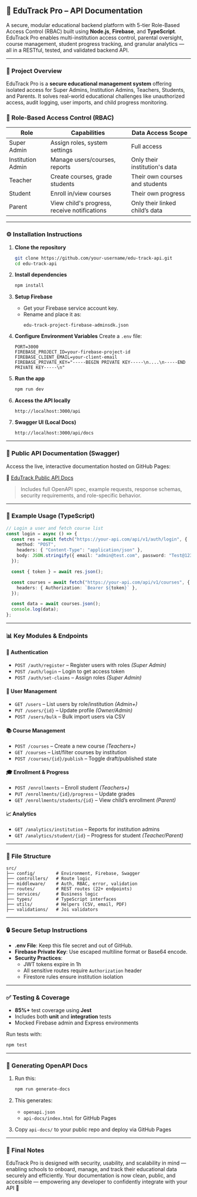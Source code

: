 ## 📘 EduTrack Pro – API Documentation

A secure, modular educational backend platform with 5-tier Role-Based Access Control (RBAC) built using **Node.js**, **Firebase**, and **TypeScript**. EduTrack Pro enables multi-institution access control, parental oversight, course management, student progress tracking, and granular analytics — all in a RESTful, tested, and validated backend API.

---

### 📌 Project Overview

EduTrack Pro is a **secure educational management system** offering isolated access for Super Admins, Institution Admins, Teachers, Students, and Parents. It solves real-world educational challenges like unauthorized access, audit logging, user imports, and child progress monitoring.

### 🔐 Role-Based Access Control (RBAC)
| Role              | Capabilities                                      | Data Access Scope                |
|-----------------  |-------------------------------------------------- |----------------------------------|
| Super Admin       | Assign roles, system settings                     | Full access                      |
| Institution Admin | Manage users/courses, reports                     | Only their institution's data    |
| Teacher           | Create courses, grade students                    | Their own courses and students   |
| Student           | Enroll in/view courses                            | Their own progress               |
| Parent            | View child's progress, receive notifications      | Only their linked child’s data   |

---

### ⚙️ Installation Instructions

1. **Clone the repository**
   ```bash
   git clone https://github.com/your-username/edu-track-api.git
   cd edu-track-api
   ```

2. **Install dependencies**
   ```bash
   npm install
   ```

3. **Setup Firebase**
   - Get your Firebase service account key.
   - Rename and place it as:
     ```
     edu-track-project-firebase-adminsdk.json
     ```

4. **Configure Environment Variables**
   Create a `.env` file:
   ```env
   PORT=3000
   FIREBASE_PROJECT_ID=your-firebase-project-id
   FIREBASE_CLIENT_EMAIL=your-client-email
   FIREBASE_PRIVATE_KEY="-----BEGIN PRIVATE KEY-----\n....\n-----END PRIVATE KEY-----\n"
   ```

5. **Run the app**
   ```bash
   npm run dev
   ```

6. **Access the API locally**
   ```
   http://localhost:3000/api
   ```

7. **Swagger UI (Local Docs)**
   ```
   http://localhost:3000/api/docs
   ```

---

### 🚀 Public API Documentation (Swagger)

Access the live, interactive documentation hosted on GitHub Pages:

🔗 [EduTrack Public API Docs](https://rrc-2024-om.github.io/EDU-TRACK-DOC/)

> Includes full OpenAPI spec, example requests, response schemas, security requirements, and role-specific behavior.

---

### 🧪 Example Usage (TypeScript)

```ts
// Login a user and fetch course list
const login = async () => {
  const res = await fetch("https://your-api.com/api/v1/auth/login", {
    method: "POST",
    headers: { "Content-Type": "application/json" },
    body: JSON.stringify({ email: "admin@test.com", password: "Test@1234" }),
  });

  const { token } = await res.json();

  const courses = await fetch("https://your-api.com/api/v1/courses", {
    headers: { Authorization: `Bearer ${token}` },
  });

  const data = await courses.json();
  console.log(data);
};
```

---

### 📊 Key Modules & Endpoints

#### 🔐 Authentication
- `POST /auth/register` – Register users with roles *(Super Admin)*
- `POST /auth/login` – Login to get access token
- `POST /auth/set-claims` – Assign roles *(Super Admin)*

#### 👥 User Management
- `GET /users` – List users by role/institution *(Admin+)*
- `PUT /users/{id}` – Update profile *(Owner/Admin)*
- `POST /users/bulk` – Bulk import users via CSV

#### 📚 Course Management
- `POST /courses` – Create a new course *(Teachers+)*
- `GET /courses` – List/filter courses by institution
- `POST /courses/{id}/publish` – Toggle draft/published state

#### 🎓 Enrollment & Progress
- `POST /enrollments` – Enroll student *(Teachers+)*
- `PUT /enrollments/{id}/progress` – Update grades
- `GET /enrollments/students/{id}` – View child’s enrollment *(Parent)*

#### 📈 Analytics
- `GET /analytics/institution` – Reports for institution admins
- `GET /analytics/student/{id}` – Progress for student *(Teacher/Parent)*

---

### 📂 File Structure

```
src/
├── config/        # Environment, Firebase, Swagger
├── controllers/   # Route logic
├── middleware/    # Auth, RBAC, error, validation
├── routes/        # REST routes (22+ endpoints)
├── services/      # Business logic
├── types/         # TypeScript interfaces
├── utils/         # Helpers (CSV, email, PDF)
├── validations/   # Joi validators
```

---

### 🔒 Secure Setup Instructions

- **.env File**: Keep this file secret and out of GitHub.
- **Firebase Private Key**: Use escaped multiline format or Base64 encode.
- **Security Practices**:
  - JWT tokens expire in 1h
  - All sensitive routes require `Authorization` header
  - Firestore rules ensure institution isolation

---

### ✅ Testing & Coverage

- **85%+** test coverage using **Jest**
- Includes both **unit** and **integration** tests
- Mocked Firebase admin and Express environments

Run tests with:
```bash
npm test
```

---

### 🧪 Generating OpenAPI Docs

1. Run this:
   ```bash
   npm run generate-docs
   ```

2. This generates:
   - `openapi.json`
   - `api-docs/index.html` for GitHub Pages

3. Copy `api-docs/` to your public repo and deploy via GitHub Pages

---

### 📌 Final Notes

EduTrack Pro is designed with security, usability, and scalability in mind — enabling schools to onboard, manage, and track their educational data securely and efficiently. Your documentation is now clean, public, and accessible — empowering any developer to confidently integrate with your API 🚀

